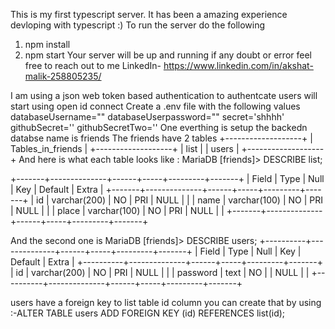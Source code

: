 This is my first typescript server.
It has been a  amazing experience devloping with typescript :) 
To run the server do the following
1) npm install
2) npm start
Your server will be up and running if any doubt or error feel free to reach out to me
LinkedIn- https://www.linkedin.com/in/akshat-malik-258805235/
 
 I am using a json web token based authentication to authentcate users
 will start using open id connect 
 Create a .env file with the following values
 databaseUsername=""
databaseUserpassword=""
secret='shhhh'
githubSecret=''
githubSecretTwo=''
One everthing is setup the backedn databse name is friends 
The friends have 2 tables 
+-------------------+
| Tables_in_friends |
+-------------------+
| list              |
| users             |
+-------------------+
And here is what each table looks like :
MariaDB [friends]> DESCRIBE list;



+-------+--------------+------+-----+---------+-------+
| Field | Type         | Null | Key | Default | Extra |
+-------+--------------+------+-----+---------+-------+
| id    | varchar(200) | NO   | PRI | NULL    |       |
| name  | varchar(100) | NO   | PRI | NULL    |       |
| place | varchar(100) | NO   | PRI | NULL    |       |
+-------+--------------+------+-----+---------+-------+

And the second one is 
MariaDB [friends]> DESCRIBE users;
+----------+--------------+------+-----+---------+-------+
| Field    | Type         | Null | Key | Default | Extra |
+----------+--------------+------+-----+---------+-------+
| id       | varchar(200) | NO   | PRI | NULL    |       |
| password | text         | NO   |     | NULL    |       |
+----------+--------------+------+-----+---------+-------+

users have a foreign key to list table id column you can create that by using :-ALTER TABLE users ADD FOREIGN KEY (id) REFERENCES list(id);
